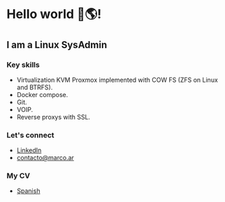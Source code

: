 <link rel="shortcut icon" type="image/x-icon" href="devops_favicon.png">

# Hello world 👋🌎!

## I am a Linux SysAdmin
### Key skills
- Virtualization KVM Proxmox implemented with COW FS (ZFS on Linux and BTRFS).
- Docker compose.
- Git.
- VOIP.
- Reverse proxys with SSL.

### Let's connect

- [LinkedIn](https://link.marco.ar/LinkedIn) <!-- Former link: https://www.linkedin.com/in/marco-bertolaccini -->
- [contacto@marco.ar](mailto:contacto@marco.ar)

### My CV
- [Spanish](https://link.marco.ar/CV-es) <!-- Former link: </Marco Bertolaccini CV-es 2014.pdf> -->